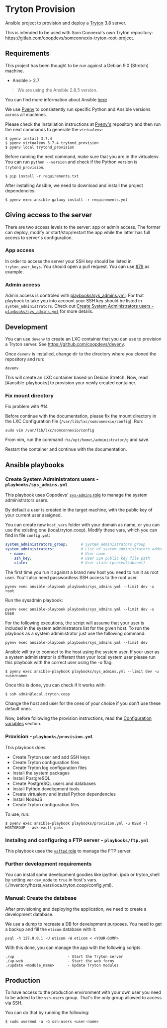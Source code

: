 # Tryton Provision

Ansible project to provision and deploy a [Tryton](http://www.tryton.org/) 3.8 server.

This is intended to be used with Som Connexió's own Tryton repository: https://gitlab.com/coopdevs/somconnexio-tryton-root-project.

## Requirements

This project has been thought to be run against a Debian 9.0 (Stretch) machine.

* Ansible > 2.7

> We are using the Ansible 2.8.5 version.

You can find more information about Ansible [here](http://docs.ansible.com/)

We use [Pyenv](https://gitlab.com/coopdevs/ansible-development-environment) to consistently run specific Python and Ansible versions across all machines.

Please check the installation instructions at [Pyenv's](https://gitlab.com/coopdevs/ansible-development-environment) repository and then run the next commands to generate the `virtualenv`:

```
$ pyenv install 3.7.4
$ pyenv virtualenv 3.7.4 trytond_provision
$ pyenv local trytond_provision
```

Before running the next command, make sure that you are in the virtualenv. You can run `python --version` and check if the Python version is `trytond_provision`.

```
$ pip install -r requirements.txt
```

After installing Ansible, we need to download and install the project dependencies:

```commandline
$ pyenv exec ansible-galaxy install -r requirements.yml
```

## Giving access to the server

There are two access levels to the server: app or admin access. The former can deploy, modify or start/stop/restart the app while the latter has full access to server's configuration.

### App access

In order to access the server your SSH key should be listed in `tryton_user_keys`. You should open a pull request. You can use [#79](https://github.com/coopdevs/trytond_provision/pull/79) as example.

### Admin access

Admin access is controled with [playbooks/sys_admins.yml](https://github.com/coopdevs/trytond_provision/blob/master/playbooks/sys_admins.yml). For that playbook to take you into account your SSH key should be listed in `system_administrators`. Check out [Create System Administrators users - `playbooks/sys_admins.yml`](#Create-System-Administrators-users---`playbooks/sys_admins.yml`) for more details.

## Development

You can use `devenv` to create an LXC container that you can use to provision a Tryton server. See https://github.com/coopdevs/devenv.

Once `devenv` is installed, change dir to the directory where you cloned the repository and run:

```commandline
devenv
```

This will create an LXC container based on Debian Stretch. Now, read [#ansible-playbooks] to provision your newly created container.

### Fix mount directory

Fix problem with #14

Before continue with the documentation, please fix the mount directory in the LXC Configuration file (`/var/lib/lxc/somconnexio/config`). Run:

```commandline
sudo vim /var/lib/lxc/somconnexio/config
```

From vim, run the command `:%s/opt/home\/administrator/g` and save.

Restart the container and continue with the documentation.

## Ansible playbooks

### Create System Administrators users - `playbooks/sys_admins.yml`

This playbook uses Copodevs' [`sys-admins` role](https://github.com/coopdevs/sys-admins-role) to manage the system administrators users.

By default a user is created in the target machine, with the public key of your current user assigned.

You can create new `host_vars` folder with your domain as name, or you can use the existing one (local.tryton.coop).
Modify these vars, which you can find in file `config.yml`:

```YAML
system_administrators_group:      # System administrators group
system_administrators:            # List of system administrators added to the group
  - name:                         # User name
    ssh_key:                      # User SSH public key file path
    state:                        # User state (present/absent)
```

The first time you run it against a brand new host you need to run it as root user. You'll also need passwordless SSH access to the root user.

```commandline
pyenv exec ansible-playbook playbooks/sys_admins.yml --limit dev -u root
```

Run the sysadmin playbook:
```commandline
pyenv exec ansible-playbook playbooks/sys_admins.yml --limit dev -u USER
```

For the following executions, the script will assume that your user is included in the system administrators list for the given host.
To run the playbook as a system administrator just use the following command:

```commandline
pyenv exec ansible-playbook playbooks/sys_admins.yml --limit dev
```

Ansible will try to connect to the host using the system user. If your user as a system administrator is different than your local system user please run this playbook with the correct user using the -u flag.

```commandline
$ pyenv exec ansible-playbook playbooks/sys_admins.yml --limit dev -u <username>
```

Once this is done, you can check if it works with:
```commandline
$ ssh admin@local.tryton.coop
```

Change the host and user for the ones of your choice if you don't use these default ones.

Now, before following the provision instructions, read the [Configuration variables]() section.

### Provision - `playbooks/provision.yml`
This playbook does:

* Create Tryton user and add SSH keys
* Create Tryton configuration files
* Create Tryton log configuration files
* Install the system packages
* Install PostgreSQL
* Create PostgreSQL users and databases
* Install Python development tools
* Create virtualenv and install Python dependencies
* Install NodeJS
* Create Tryton configuration files

To use, run:
```commandline
$ pyenv exec ansible-playbook playbooks/provision.yml -u USER -l HOSTGROUP --ask-vault-pass
```

### Installng and configuring a FTP server - `playbooks/ftp.yml`

This playbook uses the [`vsftpd` role](https://github.com/weareinteractive/vsftpd) to manage the FTP server.

### Further development requirements

You can install some development goodies like ipython, ipdb or tryton_shell by setting var `dev_mode` to `true` in host's vars.
(./inventory/hosts_vars/loca.tryton.coop/config.yml).

### Manual: Create the database

After provisioning and deploying the application, we need to create a development database.

We use a dump to recreate a DB for development purposes. You need to get a backup and fill the `eticom` database with it:

```commandline
psql -h 127.0.0.1 -U eticom -W eticom < <YOUR-DUMP>
```

With this done, you can manage the app with the following scripts.

```commandline
./up                        - Start the Tryton server
./up-web                    - Start the web forms
./update <module_name>      - Update Tryton modules
```

## Production

To have access to the production environment with your own user you need to be added to the `ssh-users` group. That's the only group allowed to access via SSH.

You can do that by running the following:

```
$ sudo usermod -a -G ssh-users <user-name>
```
